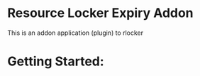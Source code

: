 # Resource Locker Expiry Addon
This is an addon application (plugin) to rlocker

# Getting Started:
